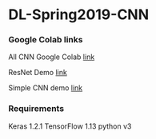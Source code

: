 # DL-Spring2019-CNN

### Google Colab links

All CNN Google Colab [link](https://colab.research.google.com/drive/19f21jf_-BL4xLekvnactC2FPiJgOICm3)

ResNet Demo [link](https://colab.research.google.com/drive/13whZfAUsgjF7tqIKmi3Wg1psOn2yXrKI)

Simple CNN demo [link](https://colab.research.google.com/drive/1Gs2QU9C44gx8qdoSpNZXNlfzii9JZ1iT)

### Requirements
Keras 1.2.1
TensorFlow 1.13
python v3

